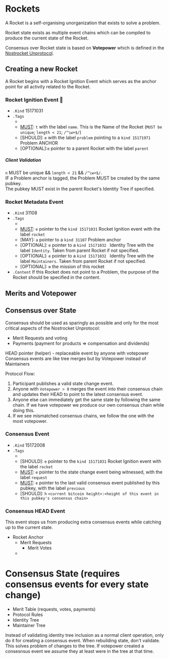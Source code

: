 # Rockets
A Rocket is a self-organising unorganization that exists to solve a problem. 

Rocket state exists as multiple event chains which can be compiled to produce the current state of the Rocket.

Consensus over Rocket state is based on **Votepower** which is defined in the [Nostrocket Unprotocol](#).

## Creating a new Rocket
A Rocket begins with a Rocket Ignition Event which serves as the anchor point for all activity related to the Rocket.

### Rocket Ignition Event 🔂
* `.Kind` 15171031
* `.Tags`
	* [MUST]: `ignitionTag`
	* [MUST]: `t` with the label `name`. This is the Name of the Rocket (`MUST be unique`; `length < 21`; `/^\w+$/`)
	* [SHOULD]: `e` with the label `problem` pointing to a `kind 15171971` Problem ANCHOR
	* [OPTIONAL]:`e` pointer to a parent Rocket with the label `parent`

##### Client Validation
`n` MUST be unique && `length < 21` && `/^\w+$/`.  
IF a Problem anchor is tagged, the Problem MUST be created by the same pubkey.   
The pubkey MUST exist in the parent Rocket's Identity Tree if specified.

### Rocket Metadata Event
* `.Kind` 31108
* `.Tags`
	* [MUST]: `ignitionTag`
	* [MUST]: `e` pointer to the `kind 15171031` Rocket Ignition event with the label `rocket`
	* [MAY]: `a` pointer to a `kind 31107` Problem anchor
	* [OPTIONAL]: `e` pointer to a `kind 15171032 ` Identity Tree with the label `Identity`. Taken from parent Rocket if not specified.
	* [OPTIONAL]: `e` pointer to a `kind 15171032 ` Identity Tree with the label `Maintainers`. Taken from parent Rocket if not specified.
	* [OPTIONAL]: `m` the mission of this rocket 
* `.Content` If this Rocket does not point to a Problem, the purpose of the Rocket should be specified in the content. 

## Merits and Votepower


## Consensus over State
Consensus should be used as sparingly as possible and only for the most critical aspects of the Nostrocket Unprotocol:  

* Merit Requests and voting
* Payments (payment for products => compensation and dividends)

HEAD pointer (helper) - replaceable event by anyone with votepower
Consensus events are like tree merges but by Votepower instead of Maintainers

Protocol Flow:  
1. Participant publishes a valid state change event.  
2. Anyone with `Votepower > 0` merges the event into their consensus chain and updates their HEAD to point to the latest consensus event.
3. Anyone else can immediately get the same state by following the same chain. If we have votepower we produce our own consensus chain while doing this.
4. If we see mismatched consensus chains, we follow the one with the most votepower.


### Consensus Event
* `.Kind` 15172008
* `.Tags`
	* [MUST]: `ignitionTag`
	* [SHOULD]: `e` pointer to the `kind 15171031` Rocket Ignition event with the label `rocket`
	* [MUST]: `e` pointer to the state change event being witnessed, with the label `request`
	* [MUST]: `e` pointer to the last valid consensus event published by this pubkey, with the label `previous`
	* [SHOULD]: `h` `<current bitcoin height>:<height of this event in this pubkey's consensus chain>`

### Consensus HEAD Event
This event stops us from producing extra consensus events while catching up to the current state.

- Rocket Anchor
  - Merit Requests
  	- Merit Votes
  - 

# Consensus State (requires consensus events for every state change)
- Merit Table (requests, votes, payments)
- Protocol Rules
- Identity Tree
- Maintainer Tree

Instead of validating identity tree inclusion as a normal client operation, only do it for creating a consensus event. When rebuilding state, don't validate. This solves problem of changes to the tree. If votepower created a consesnsus event we assume they at least were in the tree at that time.

